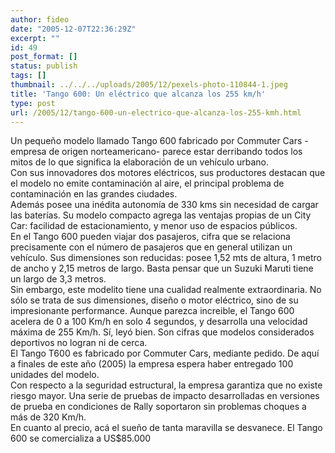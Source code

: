```yaml
---
author: fideo
date: "2005-12-07T22:36:29Z"
excerpt: ""
id: 49
post_format: []
status: publish
tags: []
thumbnail: ../../../uploads/2005/12/pexels-photo-110844-1.jpeg
title: 'Tango 600: Un eléctrico que alcanza los 255 km/h'
type: post
url: /2005/12/tango-600-un-electrico-que-alcanza-los-255-kmh.html
---
```

Un pequeño modelo llamado Tango 600 fabricado por Commuter Cars -empresa de origen norteamericano- parece estar derribando todos los mitos de lo que significa la elaboración de un vehículo urbano.  
Con sus innovadores dos motores eléctricos, sus productores destacan que el modelo no emite contaminación al aire, el principal problema de contaminación en las grandes ciudades.  
Además posee una inédita autonomía de 330 kms sin necesidad de cargar las baterías. Su modelo compacto agrega las ventajas propias de un City Car: facilidad de estacionamiento, y menor uso de espacios públicos.  
En el Tango 600 pueden viajar dos pasajeros, cifra que se relaciona precisamente con el número de pasajeros que en general utilizan un vehículo. Sus dimensiones son reducidas: posee 1,52 mts de altura, 1 metro de ancho y 2,15 metros de largo. Basta pensar que un Suzuki Maruti tiene un largo de 3,3 metros.  
Sin embargo, este modelito tiene una cualidad realmente extraordinaria. No sólo se trata de sus dimensiones, diseño o motor eléctrico, sino de su impresionante performance. Aunque parezca increible, el Tango 600 acelera de 0 a 100 Km/h en solo 4 segundos, y desarrolla una velocidad máxima de 255 Km/h. Sí, leyó bien. Son cifras que modelos considerados deportivos no logran ni de cerca.  
El Tango T600 es fabricado por Commuter Cars, mediante pedido. De aquí a finales de este año (2005) la empresa espera haber entregado 100 unidades del modelo.  
Con respecto a la seguridad estructural, la empresa garantiza que no existe riesgo mayor. Una serie de pruebas de impacto desarrolladas en versiones de prueba en condiciones de Rally soportaron sin problemas choques a más de 320 Km/h.  
En cuanto al precio, acá el sueño de tanta maravilla se desvanece. El Tango 600 se comercializa a US$85.000
